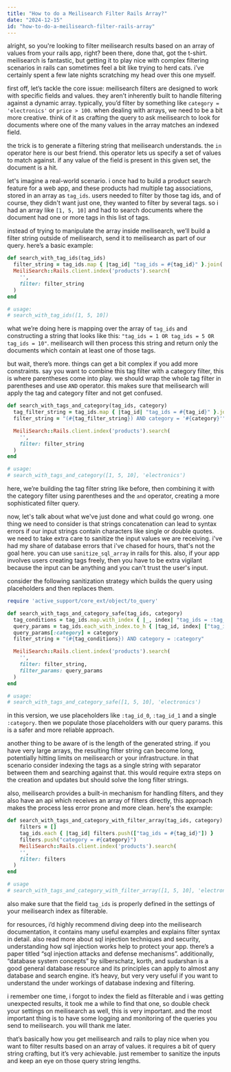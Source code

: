 ```yaml
---
title: "How to do a Meilisearch Filter Rails Array?"
date: "2024-12-15"
id: "how-to-do-a-meilisearch-filter-rails-array"
---
```


alright, so you're looking to filter meilisearch results based on an array of values from your rails app, right? been there, done that, got the t-shirt. meilisearch is fantastic, but getting it to play nice with complex filtering scenarios in rails can sometimes feel a bit like trying to herd cats. i’ve certainly spent a few late nights scratching my head over this one myself.

first off, let’s tackle the core issue: meilisearch filters are designed to work with specific fields and values. they aren’t inherently built to handle filtering against a dynamic array. typically, you’d filter by something like `category = 'electronics'` or `price > 100`. when dealing with arrays, we need to be a bit more creative. think of it as crafting the query to ask meilisearch to look for documents where one of the many values in the array matches an indexed field.

the trick is to generate a filtering string that meilisearch understands. the `in` operator here is our best friend. this operator lets us specify a set of values to match against. if any value of the field is present in this given set, the document is a hit.

let's imagine a real-world scenario. i once had to build a product search feature for a web app, and these products had multiple tag associations, stored in an array as `tag_ids`. users needed to filter by those tag ids, and of course, they didn't want just one, they wanted to filter by several tags. so i had an array like `[1, 5, 10]` and had to search documents where the document had one or more tags in this list of tags.

instead of trying to manipulate the array inside meilisearch, we’ll build a filter string outside of meilisearch, send it to meilisearch as part of our query. here’s a basic example:

```ruby
def search_with_tag_ids(tag_ids)
  filter_string = tag_ids.map { |tag_id| "tag_ids = #{tag_id}" }.join(' OR ')
  MeiliSearch::Rails.client.index('products').search(
    '',
    filter: filter_string
  )
end

# usage:
# search_with_tag_ids([1, 5, 10])

```

what we’re doing here is mapping over the array of `tag_ids` and constructing a string that looks like this: `"tag_ids = 1 OR tag_ids = 5 OR tag_ids = 10"`. meilisearch will then process this string and return only the documents which contain at least one of those tags.

but wait, there’s more. things can get a bit complex if you add more constraints. say you want to combine this tag filter with a category filter, this is where parentheses come into play. we should wrap the whole tag filter in parentheses and use `AND` operator. this makes sure that meilisearch will apply the tag and category filter and not get confused.

```ruby
def search_with_tags_and_category(tag_ids, category)
  tag_filter_string = tag_ids.map { |tag_id| "tag_ids = #{tag_id}" }.join(' OR ')
  filter_string = "(#{tag_filter_string}) AND category = '#{category}'"

  MeiliSearch::Rails.client.index('products').search(
    '',
    filter: filter_string
  )
end

# usage:
# search_with_tags_and_category([1, 5, 10], 'electronics')
```

here, we’re building the tag filter string like before, then combining it with the category filter using parentheses and the `and` operator, creating a more sophisticated filter query.

now, let's talk about what we've just done and what could go wrong. one thing we need to consider is that strings concatenation can lead to syntax errors if our input strings contain characters like single or double quotes. we need to take extra care to sanitize the input values we are receiving. i've had my share of database errors that i've chased for hours, that's not the goal here. you can use `sanitize_sql_array` in rails for this. also, if your app involves users creating tags freely, then you have to be extra vigilant because the input can be anything and you can't trust the user's input.

consider the following sanitization strategy which builds the query using placeholders and then replaces them.

```ruby
require 'active_support/core_ext/object/to_query'

def search_with_tags_and_category_safe(tag_ids, category)
  tag_conditions = tag_ids.map.with_index { |_, index| "tag_ids = :tag_id_#{index}" }.join(' OR ')
  query_params = tag_ids.each_with_index.to_h { |tag_id, index| ["tag_id_#{index}".to_sym, tag_id] }
  query_params[:category] = category
  filter_string = "(#{tag_conditions}) AND category = :category"

  MeiliSearch::Rails.client.index('products').search(
    '',
    filter: filter_string,
    filter_params: query_params
  )
end

# usage:
# search_with_tags_and_category_safe([1, 5, 10], 'electronics')
```

in this version, we use placeholders like `:tag_id_0`, `:tag_id_1` and a single `:category`. then we populate those placeholders with our query params. this is a safer and more reliable approach.

another thing to be aware of is the length of the generated string. if you have very large arrays, the resulting filter string can become long, potentially hitting limits on meilisearch or your infrastructure. in that scenario consider indexing the tags as a single string with separator between them and searching against that. this would require extra steps on the creation and updates but should solve the long filter strings.

also, meilisearch provides a built-in mechanism for handling filters, and they also have an api which receives an array of filters directly, this approach makes the process less error prone and more clean. here's the example:

```ruby
def search_with_tags_and_category_with_filter_array(tag_ids, category)
    filters = []
    tag_ids.each { |tag_id| filters.push(["tag_ids = #{tag_id}"]) }
    filters.push("category = #{category}")
    MeiliSearch::Rails.client.index('products').search(
    '',
    filter: filters
  )
end

# usage
# search_with_tags_and_category_with_filter_array([1, 5, 10], 'electronics')
```

also make sure that the field `tag_ids` is properly defined in the settings of your meilisearch index as filterable.

for resources, i’d highly recommend diving deep into the meilisearch documentation, it contains many useful examples and explains filter syntax in detail. also read more about sql injection techniques and security, understanding how sql injection works help to protect your app. there’s a paper titled “sql injection attacks and defense mechanisms”. additionally, “database system concepts” by silberschatz, korth, and sudarshan is a good general database resource and its principles can apply to almost any database and search engine. it’s heavy, but very very useful if you want to understand the under workings of database indexing and filtering.

i remember one time, i forgot to index the field as filterable and i was getting unexpected results, it took me a while to find that one, so double check your settings on meilisearch as well, this is very important. and the most important thing is to have some logging and monitoring of the queries you send to meilisearch. you will thank me later.

that’s basically how you get meilisearch and rails to play nice when you want to filter results based on an array of values. it requires a bit of query string crafting, but it’s very achievable. just remember to sanitize the inputs and keep an eye on those query string lengths.
